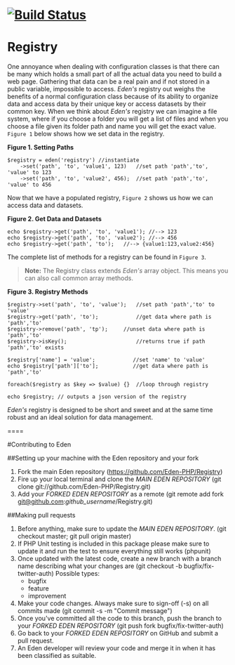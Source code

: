 [![Build Status](https://api.travis-ci.org/Eden-PHP/Registry.png)](https://travis-ci.org/Eden-PHP/Registry)
===
# Registry

One annoyance when dealing with configuration classes is that there can be many which holds a small part of all the actual data you need to build a web page. Gathering that data can be a real pain and if not stored in a public variable, impossible to access. *Eden's* registry out weighs the benefits of a normal configuration class because of its ability to organize data and access data by their unique key or access datasets by their common key. When we think about *Eden's* registry we can imagine a file system, where if you choose a folder you will get a list of files and when you choose a file given its folder path and name you will get the exact value. `Figure 1` below shows how we set data in the registry.

**Figure 1. Setting Paths**

	$registry = eden('registry') //instantiate
		->set('path', 'to', 'value1', 123)   //set path 'path','to', 'value' to 123
		->set('path', 'to', 'value2', 456);  //set path 'path','to', 'value' to 456

Now that we have a populated registry, `Figure 2` shows us how we can access data and datasets.

**Figure 2. Get Data and Datasets**

	echo $registry->get('path', 'to', 'value1'); //--> 123
	echo $registry->get('path', 'to', 'value2'); //--> 456
	echo $registry->get('path', 'to');   //--> {value1:123,value2:456}

The complete list of methods for a registry can be found in `Figure 3`.

> **Note:** The Registry class extends *Eden's* array object. This means you can also call common array methods.

**Figure 3. Registry Methods**

	$registry->set('path', 'to', 'value');   //set path 'path','to' to 'value'
	$registry->get('path', 'to');            //get data where path is 'path','to'
	$registry->remove('path', 'tp');     //unset data where path is 'path','to'
	$registry->isKey();                      //returns true if path 'path','to' exists
	 
	$registry['name'] = 'value';            //set 'name' to 'value'
	echo $registry['path']['to'];           //get data where path is 'path','to'
	 
	foreach($registry as $key => $value) {}  //loop through registry
	 
	echo $registry; // outputs a json version of the registry

*Eden's* registry is designed to be short and sweet and at the same time robust and an ideal solution for data management.

====

#Contributing to Eden

##Setting up your machine with the Eden repository and your fork

1. Fork the main Eden repository (https://github.com/Eden-PHP/Registry)
2. Fire up your local terminal and clone the *MAIN EDEN REPOSITORY* (git clone git://github.com/Eden-PHP/Registry.git)
3. Add your *FORKED EDEN REPOSITORY* as a remote (git remote add fork git@github.com:*github_username*/Registry.git)

##Making pull requests

1. Before anything, make sure to update the *MAIN EDEN REPOSITORY*. (git checkout master; git pull origin master)
2. If PHP Unit testing is included in this package please make sure to update it and run the test to ensure everything still works (phpunit)
3. Once updated with the latest code, create a new branch with a branch name describing what your changes are (git checkout -b bugfix/fix-twitter-auth)
    Possible types:
    - bugfix
    - feature
    - improvement
4. Make your code changes. Always make sure to sign-off (-s) on all commits made (git commit -s -m "Commit message")
5. Once you've committed all the code to this branch, push the branch to your *FORKED EDEN REPOSITORY* (git push fork bugfix/fix-twitter-auth)
6. Go back to your *FORKED EDEN REPOSITORY* on GitHub and submit a pull request.
7. An Eden developer will review your code and merge it in when it has been classified as suitable.
